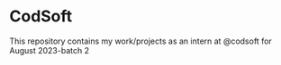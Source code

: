# CodSoft
This repository contains my work/projects as an intern at @codsoft for August 2023-batch 2
